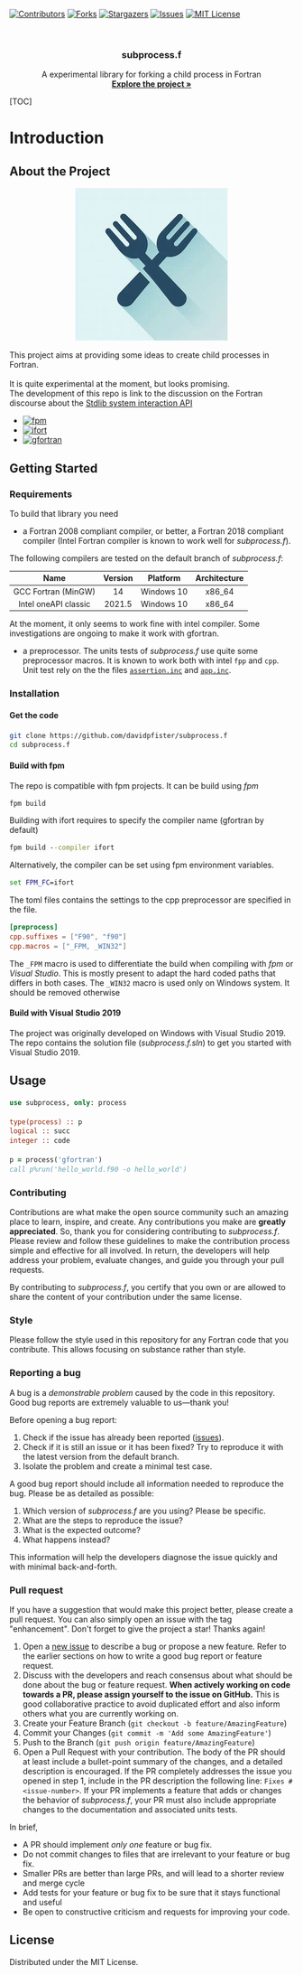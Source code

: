 <a id="readme-top"></a>

[![Contributors][contributors-shield]][contributors-url]
[![Forks][forks-shield]][forks-url]
[![Stargazers][stars-shield]][stars-url]
[![Issues][issues-shield]][issues-url]
[![MIT License][license-shield]][license-url]

<!-- PROJECT LOGO -->
<br />
<div align="center">
  <h3 align="center">subprocess.f</h3>

  <p align="center">
    A experimental library for forking a child process in Fortran
    <br />
    <a href="https://github.com/davidpfister/subprocess.f"><strong>Explore the project »</strong></a>
    <br />
  </p>
</div>



<!-- TABLE OF CONTENTS -->
[TOC]

# Introduction
<!-- ABOUT THE PROJECT -->
## About the Project
<p align="center">
  <img src="https://github.com/davidpfister/subprocess.f/blob/master/.dox/images/image.png?raw=true">
</p>

This project aims at providing some ideas to create child processes in Fortran. <br><br>
It is quite experimental at the moment, but looks promising. <br>
The development of this repo is link to the discussion on the Fortran discourse about the [Stdlib system interaction API](https://fortran-lang.discourse.group/t/stdlib-system-interaction-api-call-for-feedback/9037)

* [![fpm][fpm]][fpm-url]
* [![ifort][ifort]][ifort-url]
* [![gfortran][gfortran]][gfortran-url]

<!-- GETTING STARTED -->
## Getting Started

### Requirements

To build that library you need

- a Fortran 2008 compliant compiler, or better, a Fortran 2018 compliant compiler (Intel Fortran compiler is known to work well for _subprocess.f_).

The following compilers are tested on the default branch of _subprocess.f_:
<center>

| Name |	Version	| Platform	| Architecture |
|:--:|:--:|:--:|:--:|
| GCC Fortran (MinGW) | 14 | Windows 10 | x86_64 |
| Intel oneAPI classic	| 2021.5	| Windows 10 |	x86_64 |

</center>

At the moment, it only seems to work fine with intel compiler. Some investigations are ongoing to make it work with gfortran.

- a preprocessor. The units tests of _subprocess.f_ use quite some preprocessor macros. It is known to work both with intel `fpp` and `cpp`.  
Unit test rely on the the files [`assertion.inc`](https://github.com/davidpfister/fortiche/tree/master/src/assertion) and [`app.inc`](https://github.com/davidpfister/fortiche/tree/master/src/app). 

### Installation

#### Get the code
```bash
git clone https://github.com/davidpfister/subprocess.f
cd subprocess.f
```

#### Build with fpm

The repo is compatible with fpm projects. It can be build using _fpm_
```bash
fpm build
```

Building with ifort requires to specify the compiler name (gfortran by default)
```cmd
fpm build --compiler ifort
```
Alternatively, the compiler can be set using fpm environment variables.
```cmd
set FPM_FC=ifort
```

The toml files contains the settings to the cpp preprocessor are specified in the file. 

```toml
[preprocess]
cpp.suffixes = ["F90", "f90"]
cpp.macros = ["_FPM, _WIN32"]
```
The `_FPM` macro is used to differentiate the build when compiling with _fpm_ or _Visual Studio_. This is mostly present to adapt the hard coded paths that differs in both cases.
The `_WIN32` macro is used only on Windows system. It should be removed otherwise

#### Build with Visual Studio 2019

The project was originally developed on Windows with Visual Studio 2019. The repo contains the solution file (_subprocess.f.sln_) to get you started with Visual Studio 2019. 


<!-- USAGE EXAMPLES -->
## Usage


```fortran
use subprocess, only: process

type(process) :: p
logical :: succ
integer :: code

p = process('gfortran')
call p%run('hello_world.f90 -o hello_world')
```
<!-- CONTRIBUTING -->
### Contributing

Contributions are what make the open source community such an amazing place to learn, inspire, and create. Any contributions you make are **greatly appreciated**. So, thank you for considering contributing to _subprocess.f_.
Please review and follow these guidelines to make the contribution process simple and effective for all involved. In return, the developers will help address your problem, evaluate changes, and guide you through your pull requests.

By contributing to _subprocess.f_, you certify that you own or are allowed to share the content of your contribution under the same license.

### Style

Please follow the style used in this repository for any Fortran code that you contribute. This allows focusing on substance rather than style.

### Reporting a bug

A bug is a *demonstrable problem* caused by the code in this repository.
Good bug reports are extremely valuable to us—thank you!

Before opening a bug report:

1. Check if the issue has already been reported
   ([issues](https://github.com/davidpfister/subprocess.f/issues)).
2. Check if it is still an issue or it has been fixed?
   Try to reproduce it with the latest version from the default branch.
3. Isolate the problem and create a minimal test case.

A good bug report should include all information needed to reproduce the bug.
Please be as detailed as possible:

1. Which version of _subprocess.f_ are you using? Please be specific.
2. What are the steps to reproduce the issue?
3. What is the expected outcome?
4. What happens instead?

This information will help the developers diagnose the issue quickly and with
minimal back-and-forth.

### Pull request

If you have a suggestion that would make this project better, please create a pull request. You can also simply open an issue with the tag "enhancement".
Don't forget to give the project a star! Thanks again!
1. Open a [new issue](https://github.com/davidpfister/subprocess.f/issues/new) to
   describe a bug or propose a new feature.
   Refer to the earlier sections on how to write a good bug report or feature    request.
2. Discuss with the developers and reach consensus about what should be done about the bug or feature request.
   **When actively working on code towards a PR, please assign yourself to the
   issue on GitHub.**
   This is good collaborative practice to avoid duplicated effort and also inform others what you are currently working on.
3. Create your Feature Branch (```git checkout -b feature/AmazingFeature```)
4. Commit your Changes (```git commit -m 'Add some AmazingFeature'```)
5. Push to the Branch (```git push origin feature/AmazingFeature```)
6. Open a Pull Request with your contribution.
   The body of the PR should at least include a bullet-point summary of the
   changes, and a detailed description is encouraged.
   If the PR completely addresses the issue you opened in step 1, include in
   the PR description the following line: ```Fixes #<issue-number>```. If your PR implements a feature that adds or changes the behavior of _subprocess.f_,
   your PR must also include appropriate changes to the documentation and associated units tests.

In brief, 
* A PR should implement *only one* feature or bug fix.
* Do not commit changes to files that are irrelevant to your feature or bug fix.
* Smaller PRs are better than large PRs, and will lead to a shorter review and
  merge cycle
* Add tests for your feature or bug fix to be sure that it stays functional and useful
* Be open to constructive criticism and requests for improving your code.


<!-- LICENSE -->
## License

Distributed under the MIT License.

<!-- MARKDOWN LINKS & IMAGES -->
[contributors-shield]: https://img.shields.io/github/contributors/davidpfister/subprocess.f.svg?style=for-the-badge
[contributors-url]: https://github.com/davidpfister/subprocess.f/graphs/contributors
[forks-shield]: https://img.shields.io/github/forks/davidpfister/subprocess.f.svg?style=for-the-badge
[forks-url]: https://github.com/davidpfister/subprocess.f/network/members
[stars-shield]: https://img.shields.io/github/stars/davidpfister/subprocess.f.svg?style=for-the-badge
[stars-url]: https://github.com/davidpfister/subprocess.f/stargazers
[issues-shield]: https://img.shields.io/github/issues/davidpfister/subprocess.f.svg?style=for-the-badge
[issues-url]: https://github.com/davidpfister/subprocess.f/issues
[license-shield]: https://img.shields.io/github/license/davidpfister/subprocess.f.svg?style=for-the-badge
[license-url]: https://github.com/davidpfister/subprocess.f/master/LICENSE
[gfortran]: https://img.shields.io/badge/gfortran-000000?style=for-the-badge&logo=gnu&logoColor=white
[gfortran-url]: https://gcc.gnu.org/wiki/GFortran
[ifort]: https://img.shields.io/badge/ifort-000000?style=for-the-badge&logo=Intel&logoColor=61DAFB
[ifort-url]: https://www.intel.com/content/www/us/en/developer/tools/oneapi/fortran-compiler.html
[fpm]: https://img.shields.io/badge/fpm-000000?style=for-the-badge&logo=Fortran&logoColor=734F96
[fpm-url]: https://fpm.fortran-lang.org/

